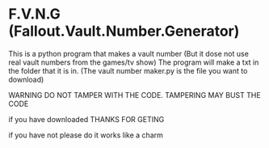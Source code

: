 # F.V.N.G (Fallout.Vault.Number.Generator)

This is a python program that makes a vault number (But it dose not use real vault numbers from the games/tv show)
The program will make a txt in the folder that it is in. (The vault number maker.py is the file you want to download)

WARNING DO NOT TAMPER WITH THE CODE. TAMPERING MAY BUST THE CODE

if you have downloaded THANKS FOR GETING

if you have not please do it works like a charm
